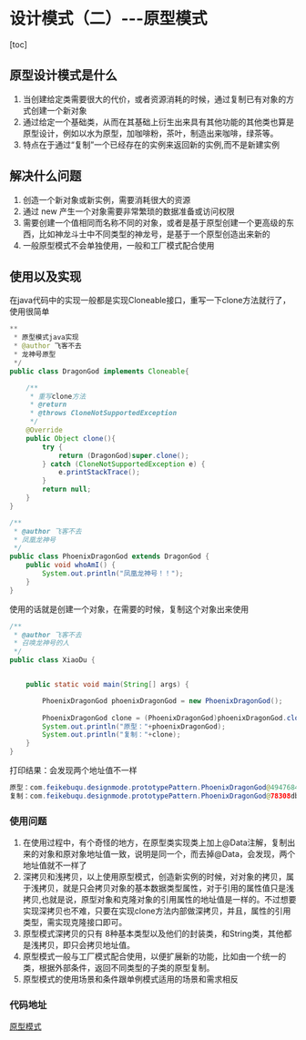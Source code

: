 # 设计模式（二）---原型模式

[toc]

## 原型设计模式是什么

1. 当创建给定类需要很大的代价，或者资源消耗的时候，通过复制已有对象的方式创建一个新对象
2. 通过给定一个基础类，从而在其基础上衍生出来具有其他功能的其他类也算是原型设计，例如以水为原型，加咖啡粉，茶叶，制造出来咖啡，绿茶等。
3. 特点在于通过“复制”一个已经存在的实例来返回新的实例,而不是新建实例

## 解决什么问题

1. 创造一个新对象或新实例，需要消耗很大的资源
2. 通过 new 产生一个对象需要非常繁琐的数据准备或访问权限
3. 需要创建一个值相同而名称不同的对象，或者是基于原型创建一个更高级的东西，比如神龙斗士中不同类型的神龙号，是基于一个原型创造出来新的
4. 一般原型模式不会单独使用，一般和工厂模式配合使用

## 使用以及实现

在java代码中的实现一般都是实现Cloneable接口，重写一下clone方法就行了，使用很简单

~~~java
**
 * 原型模式java实现
 * @author 飞客不去
 * 龙神号原型
 */
public class DragonGod implements Cloneable{

    /**
     * 重写clone方法
     * @return
     * @throws CloneNotSupportedException
     */
    @Override
    public Object clone(){
        try {
            return (DragonGod)super.clone();
        } catch (CloneNotSupportedException e) {
            e.printStackTrace();
        }
        return null;
    }
}

~~~

```java
/**
 * @author 飞客不去
 * 凤凰龙神号
 */
public class PhoenixDragonGod extends DragonGod {
    public void whoAmI() {
        System.out.println("凤凰龙神号！！");
    }
}
```

使用的话就是创建一个对象，在需要的时候，复制这个对象出来使用

```java
/**
 * @author 飞客不去
 * 召唤龙神号的人
 */
public class XiaoDu {


    public static void main(String[] args) {

        PhoenixDragonGod phoenixDragonGod = new PhoenixDragonGod();
        
        PhoenixDragonGod clone = (PhoenixDragonGod)phoenixDragonGod.clone();
        System.out.println("原型："+phoenixDragonGod);
        System.out.println("复制："+clone);
    }
}

```

打印结果：会发现两个地址值不一样

```java
原型：com.feikebuqu.designmode.prototypePattern.PhoenixDragonGod@49476842
复制：com.feikebuqu.designmode.prototypePattern.PhoenixDragonGod@78308db1
```



### 使用问题

1. 在使用过程中，有个奇怪的地方，在原型类实现类上加上@Data注解，复制出来的对象和原对象地址值一致，说明是同一个，而去掉@Data，会发现，两个地址值就不一样了
2. 深拷贝和浅拷贝，以上使用原型模式，创造新实例的时候，对对象的拷贝，属于浅拷贝，就是只会拷贝对象的基本数据类型属性，对于引用的属性值只是浅拷贝,也就是说，原型对象和克隆对象的引用属性的地址值是一样的。不过想要实现深拷贝也不难，只要在实现clone方法内部做深拷贝，并且，属性的引用类型，需实现克隆接口即可。
3. 原型模式深拷贝的只有 8种基本类型以及他们的封装类，和String类，其他都是浅拷贝，即只会拷贝地址值。
4. 原型模式一般与工厂模式配合使用，以便扩展新的功能，比如由一个统一的类，根据外部条件，返回不同类型的子类的原型复制。
5. 原型模式的使用场景和条件跟单例模式适用的场景和需求相反

### 代码地址
[原型模式](https://github.com/AI-H/design-mode/tree/master/src/main/java/com/feikebuqu/designmode/prototypePattern)